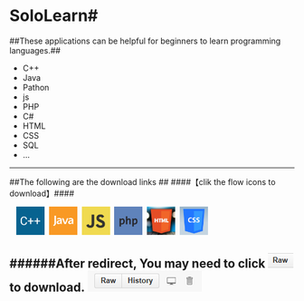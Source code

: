 # SoloLearn#
##These applications can be helpful for beginners to learn programming languages.##
* C++
* Java
* Pathon
* js
* PHP
* C#
* HTML
* CSS
* SQL
* ...

--------------
##The following are the download links ##
####【clik the flow icons to download】####

&nbsp;&nbsp;
<a href="https://raw.githubusercontent.com/lvze1992/SoloLearn/master/cplus.apk" target="_blank"><img src="https://raw.githubusercontent.com/lvze1992/SoloLearn/master/1051.png" width="50px" height="50px"/></a>&nbsp;
<a href="http://www.baidu.com"><img src="https://raw.githubusercontent.com/lvze1992/SoloLearn/master/1068.png" width="50px" height="50px"/></a>&nbsp;
<a href="http://www.baidu.com"><img src="https://raw.githubusercontent.com/lvze1992/SoloLearn/master/1024.png" width="50px" height="50px"/></a>&nbsp;
<a href="http://www.baidu.com"><img src="https://raw.githubusercontent.com/lvze1992/SoloLearn/master/1059.png" width="50px" height="50px"/></a>&nbsp;
<a href="http://www.baidu.com"><img src="https://raw.githubusercontent.com/lvze1992/SoloLearn/master/1014.png" width="50px" height="50px"/></a>&nbsp;
<a href="http://www.baidu.com"><img src="https://raw.githubusercontent.com/lvze1992/SoloLearn/master/1023.png" width="50px" height="50px"/></a><br/>

######After redirect, You may need to click ![](https://raw.githubusercontent.com/lvze1992/SoloLearn/master/download2.PNG) to download.  ![](https://raw.githubusercontent.com/lvze1992/SoloLearn/master/download.PNG)
-------------
